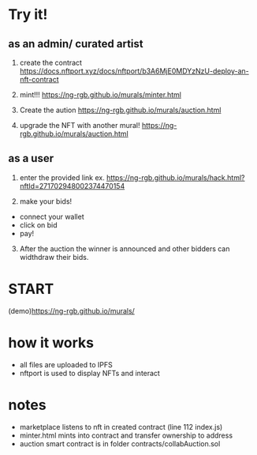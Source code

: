 # Try it!
## as an admin/ curated artist
1. create the contract
https://docs.nftport.xyz/docs/nftport/b3A6MjE0MDYzNzU-deploy-an-nft-contract

2. mint!!!
<https://ng-rgb.github.io/murals/minter.html>

3. Create the aution
<https://ng-rgb.github.io/murals/auction.html>

4. upgrade the NFT with another mural!
<https://ng-rgb.github.io/murals/auction.html>

## as a user
1. enter the provided link
ex.
<https://ng-rgb.github.io/murals/hack.html?nftId=271702948002374470154>

2. make your bids!
-  connect your wallet
- click on bid
- pay!

3. After the auction the winner is announced and other bidders can widthdraw their bids.



# START

(demo)<https://ng-rgb.github.io/murals/>


# how it works
- all files are uploaded to IPFS
- nftport is used to display NFTs and interact


# notes
- marketplace listens to nft in created contract (line 112 index.js)
- minter.html mints into contract and transfer ownership to address
- auction smart contract is in folder contracts/collabAuction.sol